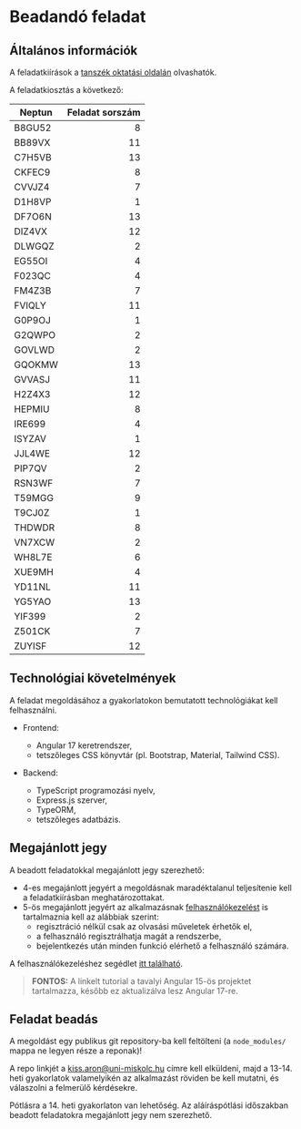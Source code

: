 # Beadandó feladat

## Általános információk

A feladatkiírások a [tanszék oktatási oldalán](https://edu.iit.uni-miskolc.hu/doku.php?id=tanszek:oktatas:informatikai_rendszerek_epitese:feleves_feladat#feladatok) olvashatók.

A feladatkiosztás a következő:

<!--<details>
<summary>Feladatkiosztás</summary>
-->

| Neptun | Feladat sorszám |
| ------ | --------------: |
| B8GU52 | 8 |
| BB89VX | 11 |
| C7H5VB | 13 |
| CKFEC9 | 8 |
| CVVJZ4 | 7 |
| D1H8VP | 1 |
| DF7O6N | 13 |
| DIZ4VX | 12 |
| DLWGQZ | 2 |
| EG55OI | 4 |
| F023QC | 4 |
| FM4Z3B | 7 |
| FVIQLY | 11 |
| G0P9OJ | 1 |
| G2QWPO | 2 |
| GOVLWD | 2 |
| GQOKMW | 13 |
| GVVASJ | 11 |
| H2Z4X3 | 12 |
| HEPMIU | 8 |
| IRE699 | 4 |
| ISYZAV | 1 |
| JJL4WE | 12 |
| PIP7QV | 2 |
| RSN3WF | 7 |
| T59MGG | 9 |
| T9CJ0Z | 1 |
| THDWDR | 8 |
| VN7XCW | 2 |
| WH8L7E | 6 |
| XUE9MH | 4 |
| YD11NL | 11 |
| YG5YAO | 13 |
| YIF399 | 2 |
| Z501CK | 7 |
| ZUYISF | 12 |

<!--</details>-->

## Technológiai követelmények
A feladat megoldásához a gyakorlatokon bemutatott technológiákat kell felhasználni.

- Frontend:
  - Angular 17 keretrendszer,
  - tetszőleges CSS könyvtár (pl. Bootstrap, Material, Tailwind CSS).

- Backend:
  - TypeScript programozási nyelv,
  - Express.js szerver,
  - TypeORM,
  - tetszőleges adatbázis.

## Megajánlott jegy
A beadott feladatokkal megajánlott jegy szerezhető:

- 4-es megajánlott jegyért a megoldásnak maradéktalanul teljesítenie kell a feladatkiírásban meghatározottakat.
- 5-ös megajánlott jegyért az alkalmazásnak [felhasználókezelést](https://aron123.github.io/infrend-2023/authentication.html) is tartalmaznia kell az alábbiak szerint:
    - regisztráció nélkül csak az olvasási műveletek érhetők el,
    - a felhasználó regisztrálhatja magát a rendszerbe,
    - bejelentkezés után minden funkció elérhető a felhasználó számára.

A felhasználókezeléshez segédlet [itt található](https://aron123.github.io/infrend-2023/authentication.html).

> **FONTOS:** A linkelt tutorial a tavalyi Angular 15-ös projektet tartalmazza, később ez aktualizálva lesz Angular 17-re.

## Feladat beadás
A megoldást egy publikus git repository-ba kell feltölteni (a `node_modules/` mappa ne legyen része a reponak)!

A repo linkjét a <kiss.aron@uni-miskolc.hu> címre kell elküldeni, majd a 13-14. heti gyakorlatok valamelyikén az alkalmazást röviden be kell mutatni, és válaszolni a felmerülő kérdésekre.

Pótlásra a 14. heti gyakorlaton van lehetőség. Az aláíráspótlási időszakban beadott feladatokra megajánlott jegy nem szerezhető.
